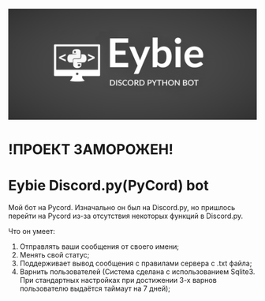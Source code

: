 ![](https://raw.githubusercontent.com/Eyndjl/eybie/master/logo.png)
# !ПРОЕКТ ЗАМОРОЖЕН!
# Eybie Discord.py(PyCord) bot
Мой бот на Pycord. Изначально он был на Discord.py, но пришлось перейти на Pycord из-за отсутствия некоторых функций в Discord.py.

Что он умеет:
1. Отправлять ваши сообщения от своего имени;
2. Менять свой статус;
3. Поддерживает вывод сообщения с правилами сервера с .txt файла;
4. Варнить пользователей (Система сделана с использованием Sqlite3. При стандартных настройках при достижении 3-х варнов пользователю выдаётся таймаут на 7 дней);
